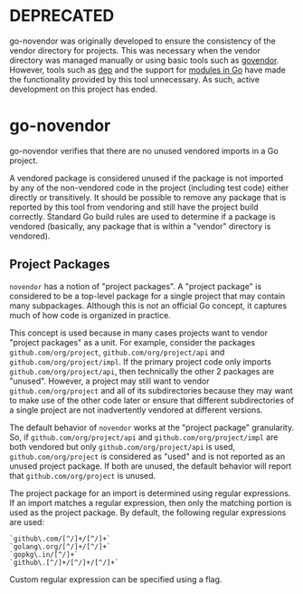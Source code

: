 DEPRECATED
==========
go-novendor was originally developed to ensure the consistency of the vendor directory for projects. This was necessary
when the vendor directory was managed manually or using basic tools such as [govendor](https://github.com/kardianos/govendor).
However, tools such as [dep](https://github.com/golang/dep) and the support for [modules in Go](https://blog.golang.org/using-go-modules) 
have made the functionality provided by this tool unnecessary. As such, active development on this project has ended.

go-novendor
===========
go-novendor verifies that there are no unused vendored imports in a Go project.

A vendored package is considered unused if the package is not imported by any of the non-vendored code in the project
(including test code) either directly or transitively. It should be possible to remove any package that is reported by
this tool from vendoring and still have the project build correctly. Standard Go build rules are used to determine if a
package is vendored (basically, any package that is within a "vendor" directory is vendored).

Project Packages
----------------
`novendor` has a notion of "project packages". A "project package" is considered to be a top-level package for a single
project that may contain many subpackages. Although this is not an official Go concept, it captures much of how code is
organized in practice.

This concept is used because in many cases projects want to vendor "project packages" as a unit. For example, consider
the packages `github.com/org/project`, `github.com/org/project/api` and `github.com/org/project/impl`. If the primary
project code only imports `github.com/org/project/api`, then technically the other 2 packages are "unused". However, a
project may still want to vendor `github.com/org/project` and all of its subdirectories because they may want to make
use of the other code later or ensure that different subdirectories of a single project are not inadvertently vendored
at different versions.

The default behavior of `novendor` works at the "project package" granularity. So, if `github.com/org/project/api` and
`github.com/org/project/impl` are both vendored but only `github.com/org/project/api` is used, `github.com/org/project`
is considered as "used" and is not reported as an unused project package. If both are unused, the default behavior will
report that `github.com/org/project` is unused.

The project package for an import is determined using regular expressions. If an import matches a regular expression,
then only the matching portion is used as the project package. By default, the following regular expressions are used:

```
`github\.com/[^/]+/[^/]+`
`golang\.org/[^/]+/[^/]+`
`gopkg\.in/[^/]+`
`github\.[^/]+/[^/]+/[^/]+`
```

Custom regular expression can be specified using a flag.
